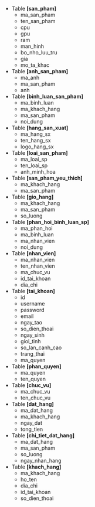* Table **[san_pham]**
  - ma_san_pham
  - ten_san_pham
  - cpu
  - gpu
  - ram
  - man_hinh
  - bo_nho_luu_tru
  - gia
  - mo_ta_khac
* Table **[anh_san_pham]**
  - ma_anh
  - ma_san_pham
  - anh
* Table **[binh_luan_san_pham]**
  - ma_binh_luan
  - ma_khach_hang
  - ma_san_pham
  - noi_dung
* Table **[hang_san_xuat]**
  - ma_hang_sx
  - ten_hang_sx
  - logo_hang_sx
* Table **[loai_san_pham]**
  - ma_loai_sp
  - ten_loai_sp
  - anh_minh_hoa
* Table **[san_pham_yeu_thich]**
  - ma_khach_hang
  - ma_san_pham
* Table **[gio_hang]**
  - ma_khach_hang
  - ma_san_pham
  - so_luong
* Table  **[phan_hoi_binh_luan_sp]**
  - ma_phan_hoi
  - ma_binh_luan
  - ma_nhan_vien
  - noi_dung
* Table **[nhan_vien]**
  - ma_nhan_vien
  - ten_nhan_vien
  - ma_chuc_vu
  - id_tai_khoan
  - dia_chi
* Table **[tai_khoan]**
  - id
  - username
  - password
  - email
  - ngay_tao
  - so_dien_thoai
  - ngay_sinh
  - gioi_tinh
  - so_lan_canh_cao
  - trang_thai
  - ma_quyen
* Table **[phan_quyen]**
  - ma_quyen
  - ten_quyen
* Table **[chuc_vu]**
  - ma_chuc_vu
  - ten_chuc_vu
* Table **[dat_hang]**
  - ma_dat_hang
  - ma_khach_hang
  - ngay_dat
  - tong_tien
* Table **[chi_tiet_dat_hang]**
  - ma_dat_hang
  - ma_san_pham
  - so_luong
  - ngay_nhan_hang
* Table **[khach_hang]**
  - ma_khach_hang
  - ho_ten
  - dia_chi
  - id_tai_khoan
  - so_dien_thoai


